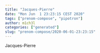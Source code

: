 ```yaml
---
title: "Jacques-Pierre"
date: "Mon Jun  1 23:23:15 CEST 2020"
tags: ["prenom-compose", "pipotron"]
author: m1ch3l
categories: ["generated"]
slug: "prenom-compose/2020-06-01-23:23:15"
---
```


Jacques-Pierre
